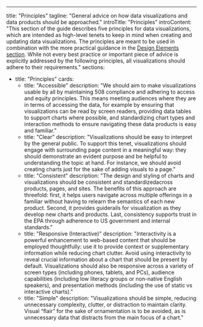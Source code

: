 ---
title: "Principles"
tagline: "General advice on how data visualizations and data products should be approached."
introTitle: "Principles"
introContent: "This section of the guide describes five principles for data visualizations, which are intended as high-level tenets to keep in mind when creating and updating data visualizations. The principles are meant to be used in combination with the more practical guidance in the [Design Elements section](/datavis/design-elements). While not every best practice or important piece of advice is explicitly addressed by the following principles, all visualizations should adhere to their requirements."
sections:
  - title: "Principles"
    cards:
      - title: "Accessible"
        description: "We should aim to make visualizations usable by all by maintaining 508 compliance and adhering to access and equity principles. This means meeting audiences where they are in terms of accessing the data, for example by ensuring that visualizations can be read by screen readers, providing data tables to support charts where possible, and standardizing chart types and interaction methods to ensure navigating these data products is easy and familiar."
      - title: "Clear"
        description: "Visualizations should be easy to interpret by the general public. To support this tenet, visualizations should engage with surrounding page content in a meaningful way: they should demonstrate an evident purpose and be helpful to understanding the topic at hand. For instance, we should avoid creating charts just for the sake of adding visuals to a page."
      - title: "Consistent"
        description: "The design and styling of charts and visualizations should be consistent and standardizedacross products, pages, and sites. The benefits of this approach are threefold: first, it helps users navigate across multiple offerings in a familiar without having to relearn the semantics of each new product. Second, it provides guiderails for visualization as they develop new charts and products. Last, consistency supports trust in the EPA through adherence to US government and internal standards."
      - title: "Responsive (Interactive)"
        description: "Interactivity is a powerful enhancement to web-based content that should be employed thoughtfully: use it to provide context or supplementary information while reducing chart clutter. Avoid using interactivity to reveal crucial information about a chart that should be present by default. Visualizations should also be responsive across a variety of screen types (including phones, tablets, and PCs), audience capabilities (including low literacy groups or non-native English speakers), and presentation methods (including the use of static vs interactive charts)."
      - title: "Simple"
        description: "Visualizations should be simple, reducing unnecessary complexity, clutter, or distraction to maintain clarity. Visual “flair” for the sake of ornamentation is to be avoided, as is unnecessary data that distracts from the main focus of a chart."
